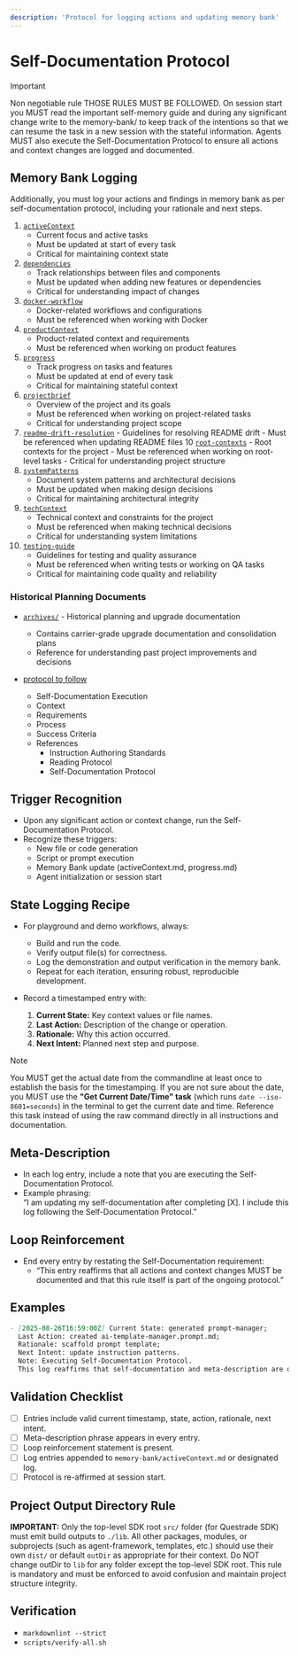 ```yaml
---
description: 'Protocol for logging actions and updating memory bank'
---
```


# Self-Documentation Protocol

> [!IMPORTANT]
> Non negotiable rule THOSE RULES MUST BE FOLLOWED. On session start you MUST read the important self-memory guide and during any significant change write to the memory-bank/ to keep track of the intentions so that we can resume the task in a new session with the stateful information. Agents MUST also execute the Self-Documentation Protocol to ensure all actions and context changes are logged and documented.

## Memory Bank Logging

Additionally, you must log your actions and findings in memory bank as per self-documentation protocol, including your rationale and next steps.

1. [`activeContext`](../../memory-bank/activeContext.md)
   - Current focus and active tasks
   - Must be updated at start of every task
   - Critical for maintaining context state
2. [`dependencies`](../../memory-bank/dependencies.md)
   - Track relationships between files and components
   - Must be updated when adding new features or dependencies
   - Critical for understanding impact of changes
3. [`docker-workflow`](../../memory-bank/docker-workflow.md)
   - Docker-related workflows and configurations
   - Must be referenced when working with Docker
4. [`productContext`](../../memory-bank/productContext.md)
   - Product-related context and requirements
   - Must be referenced when working on product features
5. [`progress`](../../memory-bank/progress.md)
   - Track progress on tasks and features
   - Must be updated at end of every task
   - Critical for maintaining stateful context
6. [`projectbrief`](../../memory-bank/projectbrief.md)
   - Overview of the project and its goals
   - Must be referenced when working on project-related tasks
   - Critical for understanding project scope
7. [`readme-drift-resolution`](../../memory-bank/readme-drift-resolution.md) - Guidelines for resolving README drift - Must be referenced when updating README files
   10 [`root-contexts`](../../memory-bank/root-contexts.md) - Root contexts for the project - Must be referenced when working on root-level tasks - Critical for understanding project structure
8. [`systemPatterns`](../../memory-bank/systemPatterns.md)
   - Document system patterns and architectural decisions
   - Must be updated when making design decisions
   - Critical for maintaining architectural integrity
9. [`techContext`](../../memory-bank/techContext.md)
   - Technical context and constraints for the project
   - Must be referenced when making technical decisions
   - Critical for understanding system limitations
10. [`testing-guide`](../../memory-bank/testing-guide.md)
    - Guidelines for testing and quality assurance
    - Must be referenced when writing tests or working on QA tasks
    - Critical for maintaining code quality and reliability

### Historical Planning Documents

- [`archives/`](../../memory-bank/archives/) - Historical planning and upgrade documentation
  - Contains carrier-grade upgrade documentation and consolidation plans
  - Reference for understanding past project improvements and decisions

- [protocol to follow](../prompts/self-documentation.prompt.md)
  - Self-Documentation Execution
  - Context
  - Requirements
  - Process
  - Success Criteria
  - References
    - Instruction Authoring Standards
    - Reading Protocol
    - Self-Documentation Protocol

## Trigger Recognition

- Upon any significant action or context change, run the Self-Documentation Protocol.
- Recognize these triggers:
  - New file or code generation
  - Script or prompt execution
  - Memory Bank update (activeContext.md, progress.md)
  - Agent initialization or session start

## State Logging Recipe

- For playground and demo workflows, always:
  - Build and run the code.
  - Verify output file(s) for correctness.
  - Log the demonstration and output verification in the memory bank.
  - Repeat for each iteration, ensuring robust, reproducible development.

- Record a timestamped entry with:
  1. **Current State:** Key context values or file names.
  2. **Last Action:** Description of the change or operation.
  3. **Rationale:** Why this action occurred.
  4. **Next Intent:** Planned next step and purpose.

 > [!NOTE]
 > You MUST get the actual date from the commandline at least once to establish the basis for the timestamping. If you are not sure about the date, you MUST use the **"Get Current Date/Time" task** (which runs `date --iso-8601=seconds`) in the terminal to get the current date and time. Reference this task instead of using the raw command directly in all instructions and documentation.

## Meta-Description

- In each log entry, include a note that you are executing the Self-Documentation Protocol.
- Example phrasing:  
  “I am updating my self-documentation after completing [X]. I include this log following the Self-Documentation Protocol.”

## Loop Reinforcement

- End every entry by restating the Self-Documentation requirement:
  - “This entry reaffirms that all actions and context changes MUST be documented and that this rule itself is part of the ongoing protocol.”

## Examples

```markdown
- [2025-08-26T16:59:00Z] Current State: generated prompt-manager;
  Last Action: created ai-template-manager.prompt.md;
  Rationale: scaffold prompt template;
  Next Intent: update instruction patterns.
  Note: Executing Self-Documentation Protocol.
  This log reaffirms that self-documentation and meta-description are ongoing requirements.
```

## Validation Checklist

- [ ] Entries include valid current timestamp, state, action, rationale, next intent.
- [ ] Meta-description phrase appears in every entry.
- [ ] Loop reinforcement statement is present.
- [ ] Log entries appended to `memory-bank/activeContext.md` or designated log.
- [ ] Protocol is re-affirmed at session start.

## Project Output Directory Rule

**IMPORTANT:** Only the top-level SDK root `src/` folder (for Questrade SDK) must emit build outputs to `./lib`. All other packages, modules, or subprojects (such as agent-framework, templates, etc.) should use their own `dist/` or default `outDir` as appropriate for their context. Do NOT change outDir to `lib` for any folder except the top-level SDK root. This rule is mandatory and must be enforced to avoid confusion and maintain project structure integrity.

## Verification

- `markdownlint --strict`
- `scripts/verify-all.sh`

